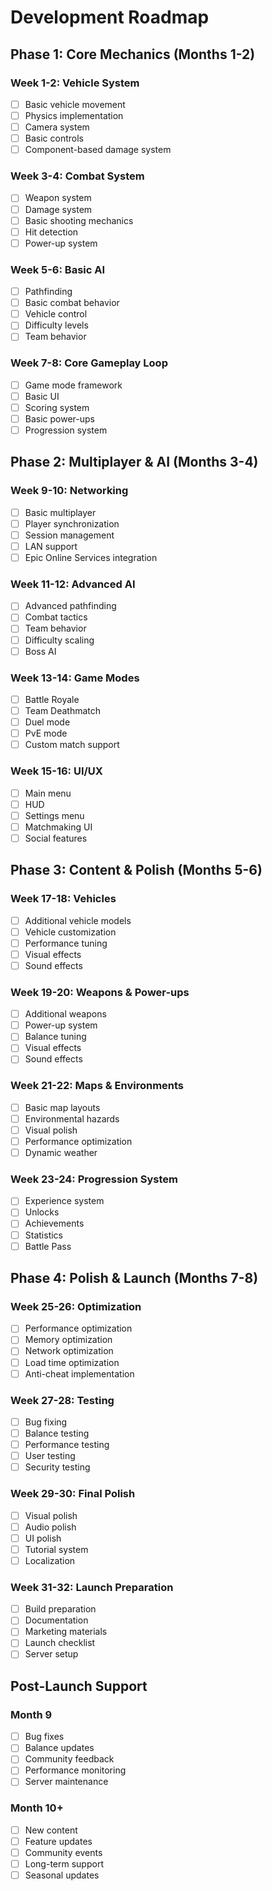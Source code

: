 # Development Roadmap

## Phase 1: Core Mechanics (Months 1-2)
### Week 1-2: Vehicle System
- [ ] Basic vehicle movement
- [ ] Physics implementation
- [ ] Camera system
- [ ] Basic controls
- [ ] Component-based damage system

### Week 3-4: Combat System
- [ ] Weapon system
- [ ] Damage system
- [ ] Basic shooting mechanics
- [ ] Hit detection
- [ ] Power-up system

### Week 5-6: Basic AI
- [ ] Pathfinding
- [ ] Basic combat behavior
- [ ] Vehicle control
- [ ] Difficulty levels
- [ ] Team behavior

### Week 7-8: Core Gameplay Loop
- [ ] Game mode framework
- [ ] Basic UI
- [ ] Scoring system
- [ ] Basic power-ups
- [ ] Progression system

## Phase 2: Multiplayer & AI (Months 3-4)
### Week 9-10: Networking
- [ ] Basic multiplayer
- [ ] Player synchronization
- [ ] Session management
- [ ] LAN support
- [ ] Epic Online Services integration

### Week 11-12: Advanced AI
- [ ] Advanced pathfinding
- [ ] Combat tactics
- [ ] Team behavior
- [ ] Difficulty scaling
- [ ] Boss AI

### Week 13-14: Game Modes
- [ ] Battle Royale
- [ ] Team Deathmatch
- [ ] Duel mode
- [ ] PvE mode
- [ ] Custom match support

### Week 15-16: UI/UX
- [ ] Main menu
- [ ] HUD
- [ ] Settings menu
- [ ] Matchmaking UI
- [ ] Social features

## Phase 3: Content & Polish (Months 5-6)
### Week 17-18: Vehicles
- [ ] Additional vehicle models
- [ ] Vehicle customization
- [ ] Performance tuning
- [ ] Visual effects
- [ ] Sound effects

### Week 19-20: Weapons & Power-ups
- [ ] Additional weapons
- [ ] Power-up system
- [ ] Balance tuning
- [ ] Visual effects
- [ ] Sound effects

### Week 21-22: Maps & Environments
- [ ] Basic map layouts
- [ ] Environmental hazards
- [ ] Visual polish
- [ ] Performance optimization
- [ ] Dynamic weather

### Week 23-24: Progression System
- [ ] Experience system
- [ ] Unlocks
- [ ] Achievements
- [ ] Statistics
- [ ] Battle Pass

## Phase 4: Polish & Launch (Months 7-8)
### Week 25-26: Optimization
- [ ] Performance optimization
- [ ] Memory optimization
- [ ] Network optimization
- [ ] Load time optimization
- [ ] Anti-cheat implementation

### Week 27-28: Testing
- [ ] Bug fixing
- [ ] Balance testing
- [ ] Performance testing
- [ ] User testing
- [ ] Security testing

### Week 29-30: Final Polish
- [ ] Visual polish
- [ ] Audio polish
- [ ] UI polish
- [ ] Tutorial system
- [ ] Localization

### Week 31-32: Launch Preparation
- [ ] Build preparation
- [ ] Documentation
- [ ] Marketing materials
- [ ] Launch checklist
- [ ] Server setup

## Post-Launch Support
### Month 9
- [ ] Bug fixes
- [ ] Balance updates
- [ ] Community feedback
- [ ] Performance monitoring
- [ ] Server maintenance

### Month 10+
- [ ] New content
- [ ] Feature updates
- [ ] Community events
- [ ] Long-term support
- [ ] Seasonal updates 
